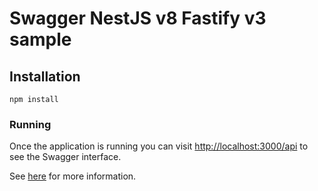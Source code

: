 # Swagger NestJS v8 Fastify v3 sample

## Installation

`npm install`

### Running

Once the application is running you can visit [http://localhost:3000/api](http://localhost:3000/api) to see the Swagger interface.

See [here](https://docs.nestjs.com/recipes/swagger#bootstrap) for more information.
